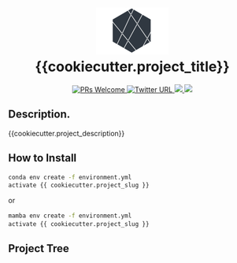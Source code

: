 <h1 align="center">
  <img src="images/logo.png">
  <br/>
   {{cookiecutter.project_title}}
  <br>
</h1>

<p align="center">
  <a href="http://makeapullrequest.com">
    <img src="https://img.shields.io/badge/PRs-welcome-brightgreen.svg?style=flat-square" alt="PRs Welcome">
    </a>
   <a href="https://twitter.com/Alejandrosin_" >
    <img alt="Twitter URL" src="https://img.shields.io/twitter/url?style=social&url=https%3A%2F%2Ftwitter.com%2FAlejandrosin_">
  </a>
  <a href="https://github.com/Alejandro-sin?tab=followers">
    <img src="https://img.shields.io/github/followers/Alejandro-sin?tab=followers?style=social">
  </a>
  <a href="">
    <img src="https://img.shields.io/badge/NoteBooks-blue.svg?style=flat-square">
  </a>
</p>


## Description.

{{cookiecutter.project_description}}


## How to Install



```bash
conda env create -f environment.yml
activate {{ cookiecutter.project_slug }}
```

or 

```bash
mamba env create -f environment.yml
activate {{ cookiecutter.project_slug }}
```

## Project Tree

```bash


```














